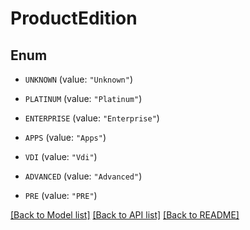 # ProductEdition

## Enum


* `UNKNOWN` (value: `"Unknown"`)

* `PLATINUM` (value: `"Platinum"`)

* `ENTERPRISE` (value: `"Enterprise"`)

* `APPS` (value: `"Apps"`)

* `VDI` (value: `"Vdi"`)

* `ADVANCED` (value: `"Advanced"`)

* `PRE` (value: `"PRE"`)


[[Back to Model list]](../README.md#documentation-for-models) [[Back to API list]](../README.md#documentation-for-api-endpoints) [[Back to README]](../README.md)


